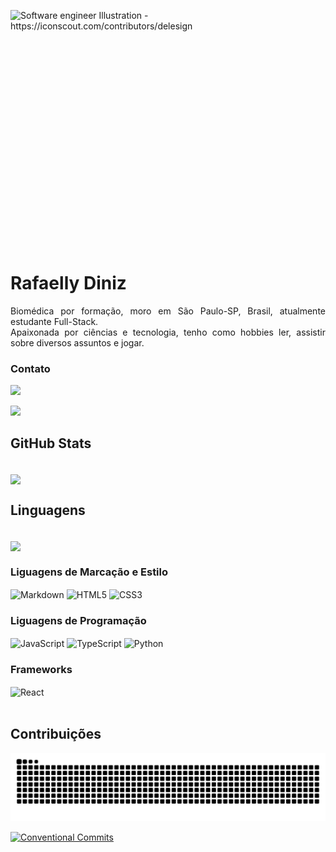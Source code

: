 <p>
    <a target="_blank" rel="noopener noreferrer nofollow" href="https://cdni.iconscout.com/illustration/premium/thumb/female-web-developer-working-on-project-5691620-4759502.png">
        <img align="right" alt="Software engineer Illustration - https://iconscout.com/contributors/delesign" height="420" src="https://cdni.iconscout.com/illustration/premium/thumb/female-web-developer-working-on-project-5691620-4759502.png" style="max-width: 100%;">
    </a>
</p>
    <h1>Rafaelly Diniz</h1>
    <p align="justify" dir="auto">Biomédica por formação, moro em São Paulo-SP, Brasil, atualmente estudante Full-Stack. 
    <br>
    Apaixonada por ciências e tecnologia, tenho como hobbies ler, assistir sobre diversos assuntos e jogar.
</p>

<h3>Contato</h3>

<div> 
  <a href = "rafaellypoliveira@gmail.com"><img src="https://img.shields.io/badge/email-000?style=for-the-badge&logo=gmail" target="_blank"></a>

  <a href="https://www.linkedin.com/in/rafaellyoliveira/" target="_blank"><img src="https://img.shields.io/badge/LinkedIn-000?style=for-the-badge&logo=linkedin&logoColor=0E76A8" target="_blank"></a> 
</div>

<h2>GitHub Stats</h2>

<div style="display: inline_block"><br>
    <a href="https://github.com/devrafaelly/github-readme-stats">
    <img height=200 align="center" src="https://github-readme-stats.vercel.app/api?username=devrafaelly&show_icons=true&theme=transparent&hide_title=true&hide_border=true&icon_color=785ef0&text_color=ffb000&ring_color=ffb000&amp;rank_icon=github" />
    </a>
</div>

<h2>Linguagens</h2>

<div style="display: inline_block"><br>
    <div>
        <a href="https://github.com/devrafaelly/convoychat">
            <img height=200 align="center" src="https://github-readme-stats.vercel.app/api/top-langs?username=devrafaelly&layout=donut&langs_count=8&card_width=320&theme=transparent&hide_title=true&hide_border=true&icon_color=785ef0&text_color=ffb000&ring_color=ffb000" />
        </a>
    </div>
    <div>
        <h3>Liguagens de Marcação e Estilo</h3>
            <img align="center" alt="Markdown" src="https://img.shields.io/badge/Markdown-000?style=for-the-badge&logo=markdown">
            <img align="center" alt="HTML5" src="https://img.shields.io/badge/HTML5-000?style=for-the-badge&logo=html5">
            <img align="center" alt="CSS3" src="https://img.shields.io/badge/CSS3-000?style=for-the-badge&logo=css3&logoColor=264CE4">
        <h3>Liguagens de Programação</h3>
            <img align="center" alt="JavaScript" src="https://img.shields.io/badge/JavaScript-000?style=for-the-badge&logo=javascript">
            <img align="center" alt="TypeScript" src="https://img.shields.io/badge/TypeScript-000?style=for-the-badge&logo=typescript">
            <img align="center" alt="Python" src="https://img.shields.io/badge/Python-000?style=for-the-badge&logo=python">
        <h3>Frameworks</h3>
            <img align="center" alt="React" src="https://img.shields.io/badge/React-000?style=for-the-badge&logo=react">
    </div>
</div>

<br>

<h2>Contribuições</h2>


![Snake animation](https://github.com/devrafaelly/devrafaelly/blob/output/github-contribution-grid-snake.svg)


[![Conventional Commits](https://img.shields.io/badge/Conventional%20Commits-1.0.0-%23FE5196?logo=conventionalcommits&logoColor=white)](https://conventionalcommits.org)
